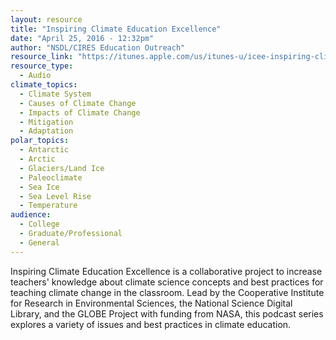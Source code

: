 ```yaml
---
layout: resource
title: "Inspiring Climate Education Excellence"
date: "April 25, 2016 - 12:32pm"
author: "NSDL/CIRES Education Outreach"
resource_link: "https://itunes.apple.com/us/itunes-u/icee-inspiring-climate-education/id39802618..."
resource_type:
  - Audio
climate_topics:
  - Climate System
  - Causes of Climate Change
  - Impacts of Climate Change
  - Mitigation
  - Adaptation
polar_topics:
  - Antarctic
  - Arctic
  - Glaciers/Land Ice
  - Paleoclimate
  - Sea Ice
  - Sea Level Rise
  - Temperature
audience:
  - College
  - Graduate/Professional
  - General
---
```


Inspiring Climate Education Excellence is a collaborative project to increase teachers' knowledge about climate science concepts and best practices for teaching climate change in the classroom. Lead by the Cooperative Institute for Research in Environmental Sciences, the National Science Digital Library, and the GLOBE Project with funding from NASA, this podcast series explores a variety of issues and best practices in climate education.